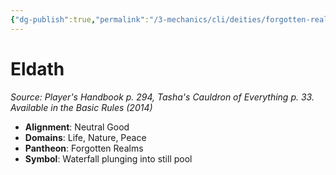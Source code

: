 ```yaml
---
{"dg-publish":true,"permalink":"/3-mechanics/cli/deities/forgotten-realms-eldath/","tags":["ttrpg-cli/compendium/src/5e/phb","ttrpg-cli/deity/forgotten-realms","ttrpg-cli/domain/life","ttrpg-cli/domain/nature","ttrpg-cli/domain/peace"],"noteIcon":""}
---
```


# Eldath
*Source: Player's Handbook p. 294, Tasha's Cauldron of Everything p. 33. Available in the Basic Rules (2014)* 

- **Alignment**: Neutral Good
- **Domains**: Life, Nature, Peace
- **Pantheon**: Forgotten Realms
- **Symbol**: Waterfall plunging into still pool